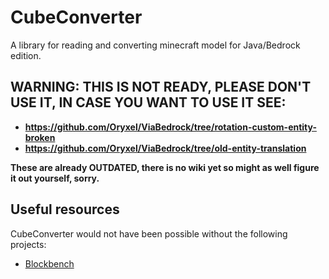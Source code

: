 # CubeConverter
A library for reading and converting minecraft model for Java/Bedrock edition. 

## WARNING: THIS IS NOT READY, PLEASE DON'T USE IT, IN CASE YOU WANT TO USE IT SEE:
- **https://github.com/Oryxel/ViaBedrock/tree/rotation-custom-entity-broken**
- **https://github.com/Oryxel/ViaBedrock/tree/old-entity-translation**

**These are already OUTDATED, there is no wiki yet so might as well figure it out yourself, sorry.**


## Useful resources
CubeConverter would not have been possible without the following projects:
- [Blockbench](https://github.com/JannisX11/blockbench/)
